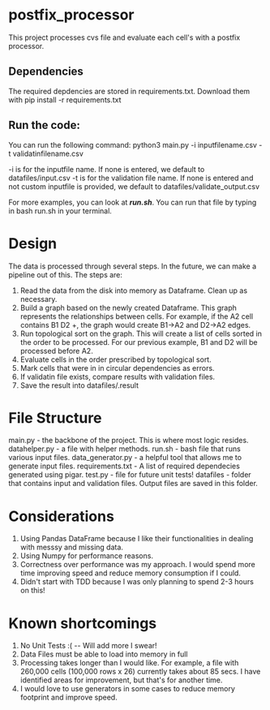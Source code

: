# postfix_processor

This project processes cvs file and evaluate each cell's with a postfix processor.

## Dependencies
The required depdencies are stored in requirements.txt. Download them with
  pip install -r requirements.txt

## Run the code:
You can run the following command:
  python3 main.py -i inputfilename.csv -t validatinfilename.csv

-i is for the inputfile name. If none is entered, we default to datafiles/input.csv
-t is for the validation file name. If none is entered and not custom inputfile is provided, we default to datafiles/validate_output.csv

For more examples, you can look at ***run.sh***. You can run that file by typing in bash run.sh in your terminal.

# Design
The data is processed through several steps. In the future, we can make a pipeline out of this. The steps are:
1. Read the data from the disk into memory as Dataframe. Clean up as necessary.
2. Build a graph based on the newly created Dataframe. This graph represents the relationships between cells. For example, if the A2 cell contains B1 D2 +, the graph would create B1->A2 and D2->A2 edges.
3. Run topological sort on the graph. This will create a list of cells sorted in the order to be processed. For our previous example, B1 and D2 will be processed before A2.
4. Evaluate cells in the order prescribed by topological sort.
5. Mark cells that were in in circular dependencies as errors.
6. If validatin file exists, compare results with validation files.
7. Save the result into datafiles/<inputfile name>.result
  
# File Structure
main.py - the backbone of the project. This is where most logic resides. 
datahelper.py - a file with helper methods.
run.sh - bash file that runs various input files.
data_generator.py - a helpful tool that allows me to generate input files.
requirements.txt - A list of required dependecies generated using pigar.
test.py - file for future unit tests!
datafiles - folder that contains input and validation files. Output files are saved in this folder.

# Considerations
1. Using Pandas DataFrame because I like their functionalities in dealing with messsy and missing data.
2. Using Numpy for performance reasons.
3. Correctness over performance was my approach. I would spend more time improving speed and reduce memory consumption if I could.
4. Didn't start with TDD because I was only planning to spend 2-3 hours on this!

# Known shortcomings
1. No Unit Tests :( -- Will add more I swear!
2. Data Files must be able to load into memory in full
3. Processing takes longer than I would like. For example, a file with 260,000 cells (100,000 rows x 26) currently takes about 85 secs. I have identified areas for improvement, but that's for another time.
4. I would love to use generators in some cases to reduce memory footprint and improve speed.
